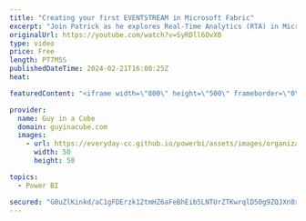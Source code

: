 ```yaml
---
title: "Creating your first EVENTSTREAM in Microsoft Fabric"
excerpt: "Join Patrick as he explores Real-Time Analytics (RTA) in Microsoft Fabric by creating an event stream into a KQL Database. It only takes a few clicks!  What is RTA: https://learn.microsoft.com/en-us/fabric/real-time-analytics/overview  Event Streams overview: https://learn.microsoft.com/en-us/fabric/real-time-analytics/event-streams/overview"
originalUrl: https://youtube.com/watch?v=SyRDll6OvX0
type: video
price: Free
length: PT7M5S
publishedDateTime: 2024-02-21T16:00:25Z
heat: 

featuredContent: "<iframe width=\"800\" height=\"500\" frameborder=\"0\" src=\"https://www.youtube.com/embed/SyRDll6OvX0\" allow=\"accelerometer; autoplay; encrypted-media; gyroscope; picture-in-picture\" allowfullscreen></iframe>"

provider:
  name: Guy in a Cube
  domain: guyinacube.com
  images:
    - url: https://everyday-cc.github.io/powerbi/assets/images/organizations/guyinacube.com-50x50.jpg
      width: 50
      height: 50

topics:
  - Power BI

secured: "G0uZlKinkd/aC1gFDErzk12tmHZ6aFeBhEib5LNTUrZTKwrqlD50g9ZQJXn0xQlxgxR5IxdIG6mFYQaKpgpcTnot8kgV6q445QXfAB6WEN9qePyAo2uKFeV/qTJMU/kUjpAmkmyQqBVaiiuBonToAWoT7Uf25gA7faEMzdhlDgZ8F9zQz/YGmMFIwYlvTPq1TJ9HxyNxrB1Iq7/oGZaLMYm8LTunrYaUuVULIiNsRzRGp3PzYcy6+SnpfgGIRj0/pbnkBJTSoX8V828b3r5CkyytIAuL/HV33IfgXVwy6zxbJiF7SRQ7T3t0cd7NAWhyfy4lsr7nOv13Zd0kx94i1yHh/Jh6t1CyzzlwzQiEyyfRetu85+T24qLZFCvg5AjGZVrN0AwymcJwDs9rP13TO6VjBqM5JQwxYrt9teUKJ5U=;nVcvgKpHQfth+0WQpqi1sA=="
---
```


